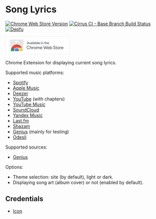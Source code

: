 # Song Lyrics

[![Chrome Web Store Version](https://img.shields.io/chrome-web-store/v/fnfipngolkdmolfocahlgjoipplhbmha?style=flat-square)](https://chromewebstore.google.com/detail/song-lyrics/fnfipngolkdmolfocahlgjoipplhbmha)
[![Cirrus CI - Base Branch Build Status](https://img.shields.io/cirrus/github/AlexWayfer/song-lyrics?style=flat-square)](https://cirrus-ci.com/github/AlexWayfer/song-lyrics)
[![Depfu](https://img.shields.io/depfu/AlexWayfer/song-lyrics?style=flat-square)](https://depfu.com/repos/github/AlexWayfer/song-lyrics)

<p>
	<a target="_blank" href="https://chrome.google.com/webstore/detail/song-lyrics/fnfipngolkdmolfocahlgjoipplhbmha" >
		<img src="images/chrome-web-store.png" alt="Chrome Web Store" width="200" />
	</a>
</p>

Chrome Extension for displaying current song lyrics.

Supported music platforms:

*   [Spotify](https://open.spotify.com/)
*   [Apple Music](https://music.apple.com/)
*   [Deezer](https://www.deezer.com/)
*   [YouTube](https://www.youtube.com/) (with chapters)
*   [YouTube Music](https://music.youtube.com/)
*   [SoundCloud](https://soundcloud.com/)
*   [Yandex Music](https://music.yandex.ru/)
*   [Last.fm](https://www.last.fm/)
*   [Shazam](https://www.shazam.com/)
*   [Genius](https://genius.com/) (mainly for testing)
*   [Odesli](https://odesli.co/)

Supported sources:

*   [Genius](https://genius.com/)

Options:

*   Theme selection: site (by default), light or dark.
*   Displaying song art (album cover) or not (enabled by default).

## Credentials

*   [Icon](https://www.flaticon.com/free-icon/song-lyrics_6887372)
